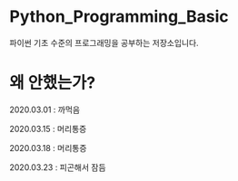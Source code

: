 # Python_Programming_Basic

파이썬 기초 수준의 프로그래밍을 공부하는 저장소입니다.

# 왜 안했는가?

2020.03.01 : 까먹음

2020.03.15 : 머리통증

2020.03.18 : 머리통증

2020.03.23 : 피곤해서 잠듬
